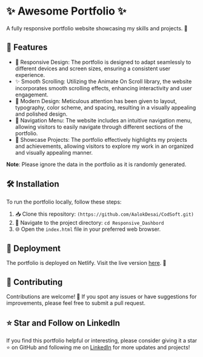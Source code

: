 # ✨ Awesome Portfolio ✨

A fully responsive portfolio website showcasing my skills and projects. 🚀

## 🎨 Features

- 📱 Responsive Design: The portfolio is designed to adapt seamlessly to different devices and screen sizes, ensuring a consistent user experience.
- ✨ Smooth Scrolling: Utilizing the Animate On Scroll library, the website incorporates smooth scrolling effects, enhancing interactivity and user engagement.
- 🎉 Modern Design: Meticulous attention has been given to layout, typography, color scheme, and spacing, resulting in a visually appealing and polished design.
- 🚀 Navigation Menu: The website includes an intuitive navigation menu, allowing visitors to easily navigate through different sections of the portfolio.
- 🌟 Showcase Projects: The portfolio effectively highlights my projects and achievements, allowing visitors to explore my work in an organized and visually appealing manner.

**Note**: Please ignore the data in the portfolio as it is randomly generated.

## 🛠️ Installation

To run the portfolio locally, follow these steps:

1. 📥 Clone this repository: `(https://github.com/AalokDesai/CodSoft.git)`
2. 📂 Navigate to the project directory: `cd Responsive_Dashbord`
3. 🌐 Open the `index.html` file in your preferred web browser.

## 🚀 Deployment

The portfolio is deployed on Netlify. Visit the live version [here](https://responsive-dashbord.netlify.app/). 🌟

## 🤝 Contributing

Contributions are welcome! 🎉 If you spot any issues or have suggestions for improvements, please feel free to submit a pull request.

## ⭐ Star and Follow on LinkedIn

If you find this portfolio helpful or interesting, please consider giving it a star ⭐ on GitHub and following me on [LinkedIn](www.linkedin.com/in/aalok-desai-86b8332a9) for more updates and projects!
